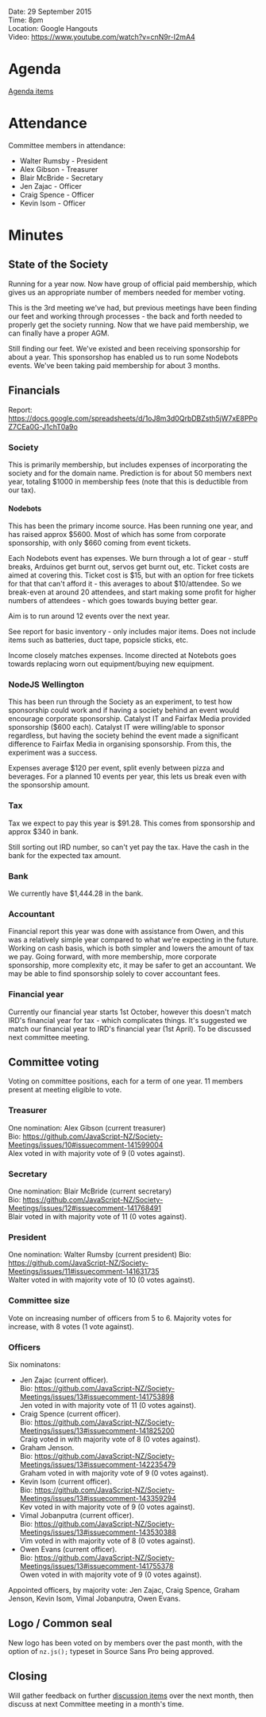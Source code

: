 Date: 29 September 2015   
Time: 8pm   
Location: Google Hangouts  
Video: https://www.youtube.com/watch?v=cnN9r-I2mA4

# Agenda

[Agenda items](https://github.com/JavaScript-NZ/Society-Meetings/issues?utf8=%E2%9C%93&q=milestone%3A2015-AGM+)

# Attendance
Committee members in attendance:
* Walter Rumsby - President
* Alex Gibson - Treasurer
* Blair McBride - Secretary
* Jen Zajac - Officer
* Craig Spence - Officer
* Kevin Isom - Officer


# Minutes

## State of the Society

Running for a year now. Now have group of official paid membership, which gives us an appropriate number of members needed for member voting.

This is the 3rd meeting we've had, but previous meetings have been finding our feet and working through processes - the back and forth needed to properly get the society running. Now that we have paid membership, we can finally have a proper AGM.

Still finding our feet. We've existed and been receiving sponsorship for about a year. This sponsorshop has enabled us to run some Nodebots events. We've been taking paid membership for about 3 months.

## Financials

Report: https://docs.google.com/spreadsheets/d/1oJ8m3d0QrbDBZsth5jW7xE8PPoZ7CEa0G-J1chT0a9o

### Society
This is primarily membership, but includes expenses of incorporating the society and for the domain name. Prediction is for about 50 members next year, totaling $1000 in membership fees (note that this is deductible from our tax).

#### Nodebots
This has been the primary income source. Has been running one year, and has raised approx $5600. Most of which has some from corporate sponsorship, with only $660 coming from event tickets.

Each Nodebots event has expenses. We burn through a lot of gear - stuff breaks, Arduinos get burnt out, servos get burnt out, etc. Ticket costs are aimed at covering this. Ticket cost is $15, but with an option for free tickets for that that can't afford it - this averages to about $10/attendee. So we break-even at around 20 attendees, and start making some profit for higher numbers of attendees - which goes towards buying better gear.

Aim is to run around 12 events over the next year.

See report for basic inventory - only includes major items. Does not include items such as batteries, duct tape, popsicle sticks, etc.

Income closely matches expenses. Income directed at Notebots goes towards replacing worn out equipment/buying new equipment.

### NodeJS Wellington
This has been run through the Society as an experiment, to test how sponsorship could work and if having a society behind an event would encourage corporate sponsorship. Catalyst IT and Fairfax Media provided sponsorship ($600 each). Catalyst IT were willing/able to sponsor regardless, but having the society behind the event made a significant difference to Fairfax Media in organising sponsorship. From this, the experiment was a success.

Expenses average $120 per event, split evenly between pizza and beverages. For a planned 10 events per year, this lets us break even with the sponsorship amount.

### Tax
Tax we expect to pay this year is $91.28. This comes from sponsorship and approx $340 in bank.

Still sorting out IRD number, so can't yet pay the tax. Have the cash in the bank for the expected tax amount.

### Bank
We currently have $1,444.28 in the bank.

### Accountant
Financial report this year was done with assistance from Owen, and this was a relatively simple year compared to what we're expecting in the future. Working on cash basis, which is both simpler and lowers the amount of tax we pay. Going forward, with more membership, more corporate sponsorship, more complexity etc, it may be safer to get an accountant. We may be able to find sponsorship solely to cover accountant fees.

### Financial year
Currently our financial year starts 1st October, however this doesn't match IRD's financial year for tax - which complicates things. It's suggested we match our financial year to IRD's financial year (1st April). To be discussed next committee meeting.

## Committee voting

Voting on committee positions, each for a term of one year. 11 members present at meeting eligible to vote.

### Treasurer
One nomination: Alex Gibson (current treasurer)   
Bio: https://github.com/JavaScript-NZ/Society-Meetings/issues/10#issuecomment-141599004   
Alex voted in with majority vote of 9 (0 votes against).

### Secretary
One nomination: Blair McBride (current secretary)   
Bio: https://github.com/JavaScript-NZ/Society-Meetings/issues/12#issuecomment-141768491   
Blair voted in with majority vote of 11 (0 votes against).

### President
One nomination: Walter Rumsby (current president)   Bio: https://github.com/JavaScript-NZ/Society-Meetings/issues/11#issuecomment-141631735   
Walter voted in with majority vote of 10 (0 votes against).

### Committee size
Vote on increasing number of officers from 5 to 6. Majority votes for increase, with 8 votes (1 vote against).

### Officers
Six nominatons:
* Jen Zajac (current officer).   
  Bio: https://github.com/JavaScript-NZ/Society-Meetings/issues/13#issuecomment-141753898   
  Jen voted in with majority vote of 11 (0 votes against).
* Craig Spence (current officer).   
  Bio: https://github.com/JavaScript-NZ/Society-Meetings/issues/13#issuecomment-141825200   
  Craig voted in with majority vote of 8 (0 votes against).
* Graham Jenson.   
  Bio: https://github.com/JavaScript-NZ/Society-Meetings/issues/13#issuecomment-142235479   
  Graham voted in with majority vote of 9 (0 votes against).
* Kevin Isom (current officer).   
  Bio: https://github.com/JavaScript-NZ/Society-Meetings/issues/13#issuecomment-143359294   
  Kev voted in with majority vote of 9 (0 votes against).
* Vimal Jobanputra (current officer).   
  Bio: https://github.com/JavaScript-NZ/Society-Meetings/issues/13#issuecomment-143530388   
  Vim voted in with majority vote of 8 (0 votes against).
* Owen Evans (current officer).   
  Bio: https://github.com/JavaScript-NZ/Society-Meetings/issues/13#issuecomment-141755378   
  Owen voted in with majority vote of 9 (0 votes against).

Appointed officers, by majority vote: Jen Zajac, Craig Spence, Graham Jenson, Kevin Isom, Vimal Jobanputra, Owen Evans.

## Logo / Common seal

New logo has been voted on by members over the past month, with the option of ```nz.js();``` typeset in Source Sans Pro being approved.

## Closing

Will gather feedback on further [discussion items](https://github.com/JavaScript-NZ/Society-Meetings/issues) over the next month, then discuss at next Committee meeting in a month's time.

